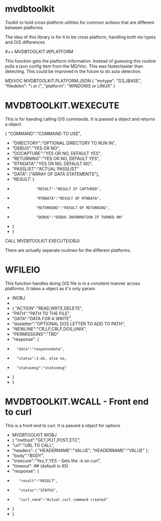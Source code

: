 # mvdbtoolkit
Toolkit to hold cross platform utilities for common actions that are different between platforms.

The idea of this library is for it to be cross platform, handling both mv types and O/S differences

#++ MVDBTOOLKIT.WPLATFORM

This function gets the platform information.  Instead of guessing this routine pulls a json config item from the MD/Voc.
This was faster/easier than detecting.  This could be improved in the future to do auto detection.

MD/VOC MVDBTOOLKIT.PLATFORM.JSON
{ "mvtype": "D3,JBASE",
  "filedelim": "\ or /",
  "platform": "WINDOWS or LINUX"
}

# MVDBTOOLKIT.WEXECUTE

This is for handing calling O/S commands.  It is passed a object and returns a object

{ "COMMAND":"COMMAND TO USE",
*    "DIRECTORY":"OPTIONAL DIRECTORY TO RUN IN",
*    "DEBUG":"YES OR NO",
*    "DOCAPTURE":"YES OR NO, DEFAULT YES",
*    "RETURNING":"YES OR NO, DEFAULT YES",
*    "RTNDATA":"YES OR NO, DEFAULT NO",
*    "PASSLIST":"ACTUAL PASSLIST"
*    "DATA": ["ARRAY OF DATA STATEMENTS"],
*    "RESULT: {
*                "RESULT":"RESULT IF CAPTURED",
*                "RTNDATA":"RESULT OF RTNDATA",
*                "RETURNING":"RESULT OF RETURNING",
*                "DEBUG":"DEBUG INFORMATION IF TURNED ON"
*    }
*    }

CALL MVDBTOOLKIT.EXECUTE(OBJ)

There are actually seperate routines for the different platforms.  

# WFILEIO

This function handles doing O/S file io in a consitent manner across platforms. It takes a object as it's only param.

* INOBJ
*
* { "ACTION":"READ,WRTE,DELETE",
*   "PATH":"PATH TO THE FILE",
*   "DATA":"DATA FOR A WRITE",
*   "dosletter":"OPTIONAL DOS LETTER TO ADD TO PATH",
*   "NEWLINE":"CR,LF,CRLF,DOS,UNIX",
*   "PERMISSIONS":"TBD"
*   "response": {
*       "data":"responsedata",
*       "status":1-ok, else no,
*       "statusmsg":"statusmsg" 
*   }
* }



# MVDBTOOLKIT.WCALL - Front end to curl

This is a front end to curl.  It is passed a object for options

* MVDBTOOLKIT.WOBJ
* { "method":"GET,PUT,POST,ETC",
*    "url":"URL TO CALL",
*    "headers": { "HEADERNAME":"VALUE", "HEADERNAME":"VALUE" },
*    "body":"BODY",
*    "insecure":"Yes,Y,YES - Sets the -k on curl",
*    "timeout": ## (default is 45)
*    "response": {
*        "result":"RESULT",
*        "status":"STATUS",
*        "curl_cmnd":"Actual curl command created"
*    }
*  }



